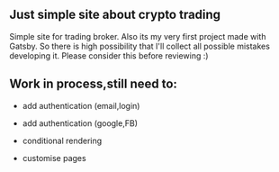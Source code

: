 ## Just simple site about crypto trading

Simple site for trading broker. Also its my very first project made with Gatsby. So there is high possibility that I'll collect all possible mistakes developing it.
Please consider this before reviewing :)

## Work in process,still need to:
- add authentication (email,login)

- add authentication (google,FB)

- conditional rendering

- customise pages
